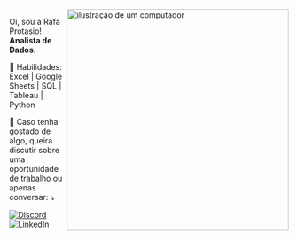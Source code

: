 <img src="https://raw.githubusercontent.com/MicaelliMedeiros/micaellimedeiros/master/image/computer-illustration.png" alt="ilustração de um computador" min-width="400px" max-width="400px" width="400px" align="right">

<p align="left"> 
  Oi, sou a Rafa Protasio! <strong>Analista de Dados</strong>.<br>
</p>

<p align="left">
  🦄 Habilidades: Excel | Google Sheets | SQL | Tableau | Python
</p>

<p align="left">
  💌 Caso tenha gostado de algo, queira discutir sobre uma oportunidade de trabalho ou apenas conversar: ⤵️
</p>


  [![Discord](https://img.shields.io/badge/Discord-%237289DA.svg?logo=discord&logoColor=white)](https://discord.gg/RafaProtasio#9366)
  [![LinkedIn](https://img.shields.io/badge/LinkedIn-%230077B5.svg?logo=linkedin&logoColor=white)](https://linkedin.com/in/https://www.linkedin.com/in/rafaela-protasio) 
